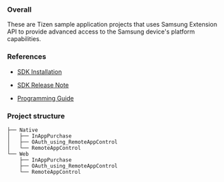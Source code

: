 ### Overall
These are Tizen sample application projects that uses Samsung Extension API to provide advanced access to the Samsung device's platform capabilities.

### References
* [SDK Installation](http://developer.samsung.com/gear/develop/tech-doc/tizen-extension-sdk-guide)

* [SDK Release Note](http://developer.samsung.com/gear/develop/tech-doc/wearable-extension-releases)

* [Programming Guide](http://developer.samsung.com/gear/develop/tech-doc/tizen-wearable-extension-programming-guide)

### Project structure
```
├── Native
│   ├── InAppPurchase
│   ├── OAuth_using_RemoteAppControl
│   └── RemoteAppControl
└── Web
    ├── InAppPurchase
    ├── OAuth_using_RemoteAppControl
    └── RemoteAppControl
```
